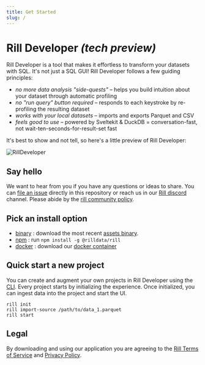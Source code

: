 ```yaml
---
title: Get Started
slug: /
---
```


# Rill Developer **_(tech preview)_**
Rill Developer is a tool that makes it effortless to transform your datasets with SQL. It's not just a SQL GUI! Rill Developer follows a few guiding principles:

- _no more data analysis "side-quests"_ – helps you build intuition about your dataset through automatic profiling
- _no "run query" button required_ – responds to each keystroke by re-profiling the resulting dataset
- _works with your local datasets_ – imports and exports Parquet and CSV
- _feels good to use_ – powered by Sveltekit & DuckDB = conversation-fast, not wait-ten-seconds-for-result-set fast

It's best to show and not tell, so here's a little preview of Rill Developer:

![RillDeveloper](https://user-images.githubusercontent.com/5587788/160640657-2b68a230-9dcb-4236-a6c8-df5263c33443.gif)

## Say hello
We want to hear from you if you have any questions or ideas to share. You can [file an issue](https://github.com/rilldata/rill-developer/issues/new/choose) directly in this repository or reach us in our [Rill discord](https://bit.ly/3unvA05) channel. Please abide by the [rill community policy](https://github.com/rilldata/rill-developer/blob/main/COMMUNITY-POLICY.md).

## Pick an install option
- [binary](/install/binary) : download the most recent [assets binary](https://github.com/rilldata/rill-developer/releases).
- [npm](/install/npm) : run  `npm install -g @rilldata/rill`
- [docker](/install/docker) : download our [docker container](https://hub.docker.com/r/rilldata/rill-developer)

## Quick start a new project
You can create and augment your own projects in Rill Developer using the [CLI](cli). Every project starts by initializing the experience. Once initialized, you can ingest data into the project and start the UI.

```
rill init
rill import-source /path/to/data_1.parquet
rill start
```

## Legal
By downloading and using our application you are agreeing to the [Rill Terms of Service](https://www.rilldata.com/legal/tos) and [Privacy Policy](https://www.rilldata.com/legal/privacy).